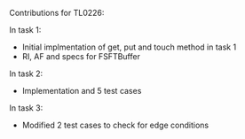 Contributions for TL0226:

In task 1:
- Initial implmentation of get, put and touch method in task 1
- RI, AF and specs for FSFTBuffer

In task 2:
- Implementation and 5 test cases

In task 3:
- Modified 2 test cases to check for edge conditions
